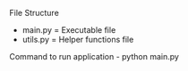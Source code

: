File Structure 

 - main.py  = Executable file
 - utils.py = Helper functions file 

Command to run application
    - python main.py 